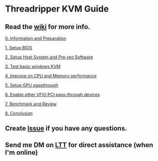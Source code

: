 # Threadripper KVM Guide

## Read the [wiki](https://github.com/MingyaoLiu/Threadripper-KVM-guide/wiki) for more info.


[0. Information and Preparation](https://github.com/MingyaoLiu/Threadripper-KVM-guide/wiki/0.-Information-and-preparation)

[1. Setup BIOS
](https://github.com/MingyaoLiu/Threadripper-KVM-guide/wiki/1.-Set-up-BIOS)

[2. Setup Host System and Pre-req Software
](https://github.com/MingyaoLiu/Threadripper-KVM-guide/wiki/2.-Setup-host-system-and-pre-req-software)

[3. Test basic windows KVM
](https://github.com/MingyaoLiu/Threadripper-KVM-guide/wiki/3.-Test-basic-windows-KVM)

[4. Improve on CPU and Memory performance
](https://github.com/MingyaoLiu/Threadripper-KVM-guide/wiki/4.-Improve-on-CPU-and-Memory-performance)

[5. Setup GPU passthrough
](https://github.com/MingyaoLiu/Threadripper-KVM-guide/wiki/5.-Setup-GPU-passthrough)

[6. Enable other VFIO PCI pass-through devices
](https://github.com/MingyaoLiu/Threadripper-KVM-guide/wiki/6.-Enable-other-VFIO-PCI-pass-through-devices)

[7. Benchmark and Review
](https://github.com/MingyaoLiu/Threadripper-KVM-guide/wiki/7.-Benchmark-and-Review)

[8. Conclusion
](https://github.com/MingyaoLiu/Threadripper-KVM-guide/wiki/8.-Conclusion)

## Create [Issue](https://github.com/MingyaoLiu/Threadripper-KVM-guide/issues) if you have any questions.

## Send me DM on [LTT](https://linustechtips.com/main/profile/41269-tensorvortex/) for direct assistance (when I'm online)
